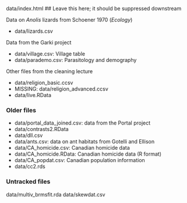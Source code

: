 
data/index.html ## Leave this here; it should be suppressed downstream

Data on *Anolis* lizards from Schoener 1970 (*Ecology*)
* data/lizards.csv

Data from the Garki project
* data/village.csv: Village table
* data/parademo.csv: Parasitology and demography

Other files from the cleaning lecture
* data/religion_basic.ccsv
* MISSING: data/religion_advanced.ccsv
* data/live.RData

### Older files ###

* data/portal_data_joined.csv: data from the Portal project
* data/contrasts2.RData
* data/dll.csv
* data/ants.csv: data on ant habitats from Gotelli and Ellison
* data/CA_homicide.csv: Canadian homicide data
* data/CA_homicide.RData: Canadian homicide data (R format)
* data/CA_popdat.csv: Canadian population information
* data/cc2.rds

### Untracked files ###
data/multiv_brmsfit.rda
data/skewdat.csv

